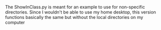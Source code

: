 The ShowInClass.py is meant for an example to use for non-specific directories. Since I wouldn't be able to use my home desktop,
this version functions basically the same but without the local directories on my computer
